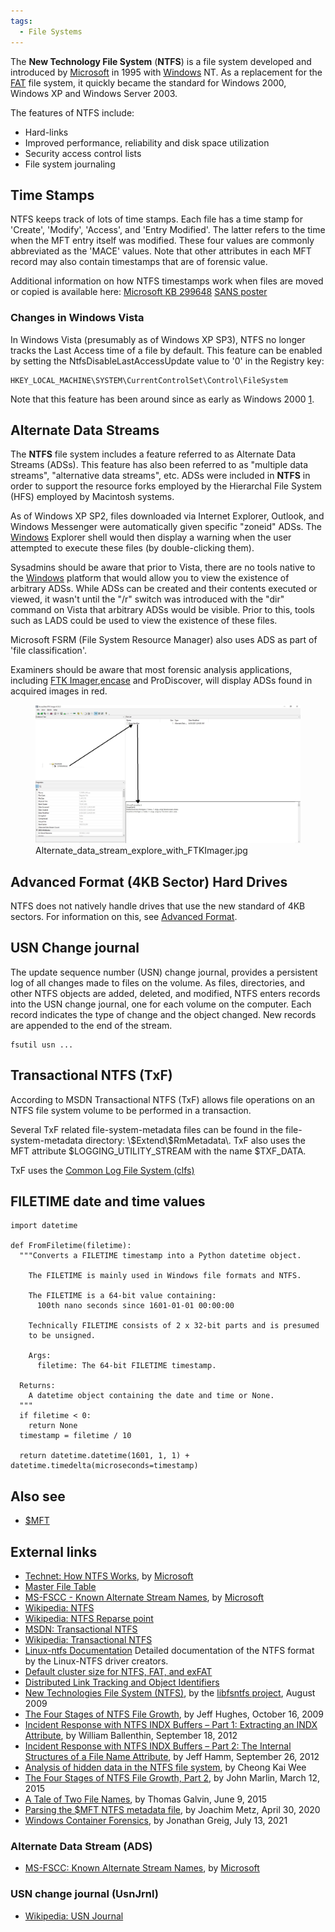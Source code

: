 ```yaml
---
tags:
  - File Systems
---
```

The **New Technology File System** (**NTFS**) is a file system developed and
introduced by [Microsoft](microsoft.md) in 1995 with [Windows](windows.md) NT.
As a replacement for the [FAT](fat.md) file system, it quickly became the
standard for Windows 2000, Windows XP and Windows Server 2003.

The features of NTFS include:

* Hard-links
* Improved performance, reliability and disk space utilization
* Security access control lists
* File system journaling

## Time Stamps

NTFS keeps track of lots of time stamps. Each file has a time stamp for
'Create', 'Modify', 'Access', and 'Entry Modified'. The latter refers to
the time when the MFT entry itself was modified. These four values are
commonly abbreviated as the 'MACE' values. Note that other attributes in
each MFT record may also contain timestamps that are of forensic value.

Additional information on how NTFS timestamps work when files are moved
or copied is available here: [Microsoft KB
299648](http://support.microsoft.com/kb/299648) [SANS
poster](https://www.sans.org/posters/windows-forensic-analysis/)

### Changes in Windows Vista

In Windows Vista (presumably as of Windows XP SP3), NTFS no longer
tracks the Last Access time of a file by default. This feature can be
enabled by setting the NtfsDisableLastAccessUpdate value to '0' in the
Registry key:

    HKEY_LOCAL_MACHINE\SYSTEM\CurrentControlSet\Control\FileSystem

Note that this feature has been around since as early as Windows 2000
[1](https://learn.microsoft.com/en-us/previous-versions/windows/it-pro/windows-2000-server/cc959914(v=technet.10)).

## Alternate Data Streams

The **NTFS** file system includes a feature referred to as Alternate
Data Streams (ADSs). This feature has also been referred to as "multiple
data streams", "alternative data streams", etc. ADSs were included in
**NTFS** in order to support the resource forks employed by the
Hierarchal File System (HFS) employed by Macintosh systems.

As of Windows XP SP2, files downloaded via Internet Explorer, Outlook, and
Windows Messenger were automatically given specific "zoneid" ADSs. The
[Windows](windows.md) Explorer shell would then display a warning when the user
attempted to execute these files (by double-clicking them).

Sysadmins should be aware that prior to Vista, there are no tools native
to the [Windows](windows.md) platform that would allow you to
view the existence of arbitrary ADSs. While ADSs can be created and
their contents executed or viewed, it wasn't until the "/r" switch was
introduced with the "dir" command on Vista that arbitrary ADSs would be
visible. Prior to this, tools such as LADS could be used to view the
existence of these files.

Microsoft FSRM (File System Resource Manager) also uses ADS as part of
'file classification'.

Examiners should be aware that most forensic analysis applications,
including [FTK
Imager](https://www.exterro.com/ftk-imager),[encase](encase.md)
and ProDiscover, will display ADSs found in acquired images in red.

<figure>
<img src="../assets/images/Alternate_data_stream_explore_with_FTKImager.jpg"
title="Alternate_data_stream_explore_with_FTKImager.jpg" width="1000"
alt="Alternate_data_stream_explore_with_FTKImager.jpg" />
<figcaption
aria-hidden="true">Alternate_data_stream_explore_with_FTKImager.jpg</figcaption>
</figure>

## Advanced Format (4KB Sector) Hard Drives

NTFS does not natively handle drives that use the new standard of 4KB
sectors. For information on this, see [Advanced
Format](advanced_format.md).

## USN Change journal

The update sequence number (USN) change journal, provides a persistent
log of all changes made to files on the volume. As files, directories,
and other NTFS objects are added, deleted, and modified, NTFS enters
records into the USN change journal, one for each volume on the
computer. Each record indicates the type of change and the object
changed. New records are appended to the end of the stream.

    fsutil usn ...

## Transactional NTFS (TxF)

According to MSDN Transactional NTFS (TxF) allows file operations on an
NTFS file system volume to be performed in a transaction.

Several TxF related file-system-metadata files can be found in the
file-system-metadata directory: \\\$Extend\\\$RmMetadata\\. TxF also
uses the MFT attribute \$LOGGING_UTILITY_STREAM with the name
\$TXF_DATA.

TxF uses the [Common Log File System (clfs)](common_log_file_system_(clfs).md)

## FILETIME date and time values

    import datetime

    def FromFiletime(filetime):
      """Converts a FILETIME timestamp into a Python datetime object.

        The FILETIME is mainly used in Windows file formats and NTFS.

        The FILETIME is a 64-bit value containing:
          100th nano seconds since 1601-01-01 00:00:00

        Technically FILETIME consists of 2 x 32-bit parts and is presumed
        to be unsigned.

        Args:
          filetime: The 64-bit FILETIME timestamp.

      Returns:
        A datetime object containing the date and time or None.
      """
      if filetime < 0:
        return None
      timestamp = filetime / 10

      return datetime.datetime(1601, 1, 1) + datetime.timedelta(microseconds=timestamp)

## Also see

* [\$MFT]($mft.md)

## External links

* [Technet: How NTFS Works](https://learn.microsoft.com/en-us/previous-versions/windows/it-pro/windows-server-2003/cc781134(v=ws.10)),
  by [Microsoft](microsoft.md)
* [Master File Table](https://learn.microsoft.com/en-us/windows/win32/devnotes/master-file-table)
* [MS-FSCC - Known Alternate Stream Names](https://learn.microsoft.com/en-us/openspecs/windows_protocols/ms-fscc/4f3837c4-2f96-40d7-b0bf-80dd1d0b0da0),
  by [Microsoft](microsoft.md)
* [Wikipedia: NTFS](https://en.wikipedia.org/wiki/NTFS)
* [Wikipedia: NTFS Reparse point](https://en.wikipedia.org/wiki/NTFS_reparse_point)
* [MSDN: Transactional NTFS](https://learn.microsoft.com/en-us/windows/win32/fileio/transactional-ntfs-portal)
* [Wikipedia: Transactional NTFS](https://en.wikipedia.org/wiki/Transactional_NTFS)
* [Linux-ntfs Documentation](https://sourceforge.net/directory/file-systems/)
  Detailed documentation of the NTFS format by the Linux-NTFS driver creators.
* [Default cluster size for NTFS, FAT, and exFAT](https://support.microsoft.com/en-us/topic/default-cluster-size-for-ntfs-fat-and-exfat-9772e6f1-e31a-00d7-e18f-73169155af95)
* [Distributed Link Tracking and Object Identifiers](https://learn.microsoft.com/en-us/windows/win32/fileio/distributed-link-tracking-and-object-identifiers)
* [New Technologies File System (NTFS)](https://github.com/libyal/libfsntfs/blob/main/documentation/New%20Technologies%20File%20System%20(NTFS).asciidoc),
  by the [libfsntfs project](libfsntfs.md), August 2009
* [The Four Stages of NTFS File Growth](https://learn.microsoft.com/en-us/archive/blogs/),
  by Jeff Hughes, October 16, 2009
* [Incident Response with NTFS INDX Buffers – Part 1: Extracting an INDX Attribute](https://www.mandiant.com/resources/blog),
  by William Ballenthin, September 18, 2012
* [Incident Response with NTFS INDX Buffers – Part 2: The Internal Structures of a File Name Attribute](https://www.mandiant.com/resources/blog),
  by Jeff Hamm, September 26, 2012
* [Analysis of hidden data in the NTFS file system](https://forensicfocus.com/hidden-data-analysis-ntfs),
  by Cheong Kai Wee
* [The Four Stages of NTFS File Growth, Part 2](https://learn.microsoft.com/en-us/archive/blogs/),
  by John Marlin, March 12, 2015
* [A Tale of Two File Names](http://ww25.usn.pw/blog/gen/2015/06/09/filenames/?subid1=20230112-2010-56ad-8978-6554bc03a9e7),
  by Thomas Galvin, June 9, 2015
* [Parsing the \$MFT NTFS metadata file](https://osdfir.blogspot.com/2020/04/parsing-mft-ntfs-metadata-file.html),
  by Joachim Metz, April 30, 2020
* [Windows Container Forensics](https://osdfir.blogspot.com/2021/07/windows-container-forensics.html),
  by Jonathan Greig, July 13, 2021

### Alternate Data Stream (ADS)

* [MS-FSCC: Known Alternate Stream Names](https://learn.microsoft.com/en-us/openspecs/windows_protocols/ms-fscc/4f3837c4-2f96-40d7-b0bf-80dd1d0b0da0),
  by [Microsoft](microsoft.md)

### USN change journal (UsnJrnl)

* [Wikipedia: USN Journal](https://en.wikipedia.org/wiki/USN_Journal)
